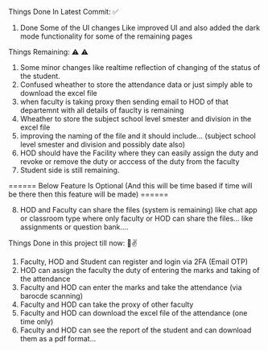 Things Done In Latest Commit: ✅

1. Done Some of the UI changes Like improved UI and also added the dark mode functionality for some of the remaining pages

Things Remaining: ⚠ ⚠
1. Some minor changes like realtime reflection of changing of the status of the student.
2. Confused wheather to store the attendance data or just simply able to download the excel file
3. when faculty is taking proxy then sending email to HOD of that departemnt with all details of fauclty is remaining
4. Wheather to store the subject school level smester and division in the excel file
5. improving the naming of the file and it should include... (subject school level smester and division and possibly date also)
6. HOD should have the Facility where they can easily assign the duty and revoke or remove the duty or acccess of the duty from the faculty
7. Student side is still remaining.

====== Below Feature Is Optional (And this will be time based if time will be there then this feature will be made) ======

8. HOD and Faculty can share the files (system is remaining) like chat app or classroom type where only faculty or HOD can share the files... like assignments or question bank....

Things Done in this project till now: 🚀✌
1. Faculty, HOD and Student can register and login via 2FA (Email OTP)
2. HOD can assign the faculty the duty of entering the marks and taking of the attendance
3. Faculty and HOD can enter the marks and take the attendance (via barocde scanning)
4. Faculty and HOD can take the proxy of other faculty
5. Faculty and HOD can download the excel file of the attendance (one time only)
6. Faculty and HOD can see the report of the student and can download them as a pdf format...
